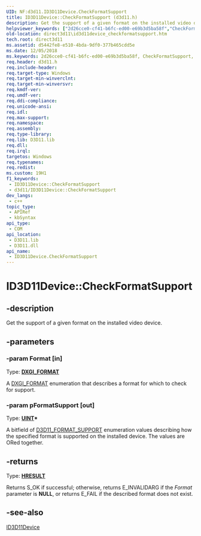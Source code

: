 ```yaml
---
UID: NF:d3d11.ID3D11Device.CheckFormatSupport
title: ID3D11Device::CheckFormatSupport (d3d11.h)
description: Get the support of a given format on the installed video device. (ID3D11Device.CheckFormatSupport)
helpviewer_keywords: ["2d26cce0-cf41-b6fc-ed00-e69b3d5ba58f","CheckFormatSupport","CheckFormatSupport method [Direct3D 11]","CheckFormatSupport method [Direct3D 11]","ID3D11Device interface","ID3D11Device interface [Direct3D 11]","CheckFormatSupport method","ID3D11Device.CheckFormatSupport","ID3D11Device::CheckFormatSupport","d3d11/ID3D11Device::CheckFormatSupport","direct3d11.id3d11device_checkformatsupport"]
old-location: direct3d11\id3d11device_checkformatsupport.htm
tech.root: direct3d11
ms.assetid: d5442fe8-e510-4bda-9df0-377b465cdd5e
ms.date: 12/05/2018
ms.keywords: 2d26cce0-cf41-b6fc-ed00-e69b3d5ba58f, CheckFormatSupport, CheckFormatSupport method [Direct3D 11], CheckFormatSupport method [Direct3D 11],ID3D11Device interface, ID3D11Device interface [Direct3D 11],CheckFormatSupport method, ID3D11Device.CheckFormatSupport, ID3D11Device::CheckFormatSupport, d3d11/ID3D11Device::CheckFormatSupport, direct3d11.id3d11device_checkformatsupport
req.header: d3d11.h
req.include-header: 
req.target-type: Windows
req.target-min-winverclnt: 
req.target-min-winversvr: 
req.kmdf-ver: 
req.umdf-ver: 
req.ddi-compliance: 
req.unicode-ansi: 
req.idl: 
req.max-support: 
req.namespace: 
req.assembly: 
req.type-library: 
req.lib: D3D11.lib
req.dll: 
req.irql: 
targetos: Windows
req.typenames: 
req.redist: 
ms.custom: 19H1
f1_keywords:
 - ID3D11Device::CheckFormatSupport
 - d3d11/ID3D11Device::CheckFormatSupport
dev_langs:
 - c++
topic_type:
 - APIRef
 - kbSyntax
api_type:
 - COM
api_location:
 - D3D11.lib
 - D3D11.dll
api_name:
 - ID3D11Device.CheckFormatSupport
---
```


# ID3D11Device::CheckFormatSupport


## -description

Get the support of a given format on the installed video device.

## -parameters

### -param Format [in]

Type: <b><a href="/windows/desktop/api/dxgiformat/ne-dxgiformat-dxgi_format">DXGI_FORMAT</a></b>

A <a href="/windows/desktop/api/dxgiformat/ne-dxgiformat-dxgi_format">DXGI_FORMAT</a> enumeration that describes a format for which to check for support.

### -param pFormatSupport [out]

Type: <b><a href="/windows/desktop/WinProg/windows-data-types">UINT</a>*</b>

A bitfield of <a href="/windows/desktop/api/d3d11/ne-d3d11-d3d11_format_support">D3D11_FORMAT_SUPPORT</a> enumeration values describing how the specified format is supported on the installed device. 
        The values are ORed together.

## -returns

Type: <b><a href="/windows/win32/com/structure-of-com-error-codes">HRESULT</a></b>

Returns S_OK if successful; otherwise, returns E_INVALIDARG if the <i>Format</i> parameter is <b>NULL</b>, or returns E_FAIL if the 
      described format does not exist.

## -see-also

<a href="/windows/desktop/api/d3d11/nn-d3d11-id3d11device">ID3D11Device</a>
